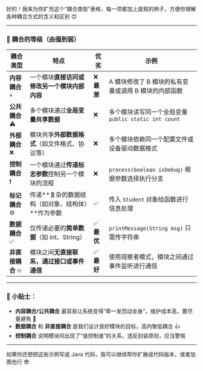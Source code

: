 好的！我来为你扩充这个“耦合类型”表格，每一项都加上直观的例子，方便你理解各种耦合方式的含义和区别 😊

---

### **🔹 耦合的等级（由强到弱）**

| **耦合类型**     | **特点**                                 | **优劣**        | **示例** |
|------------------|------------------------------------------|------------------|----------|
| **内容耦合** 💀   | 一个模块**直接访问或修改另一个模块内部内容**      | ❌ **最差**     | A 模块修改了 B 模块的私有变量或调用 B 模块的内部函数 |
| **公共耦合** ⚠️   | 多个模块通过**全局变量共享数据**                  | ❌              | 多个模块读写同一个全局变量 `public static int count` |
| **外部耦合** ❌   | 模块共享**外部数据格式**（如文件格式、协议等）      | ❌              | 多个模块依赖同一个配置文件或设备驱动数据格式 |
| **控制耦合** ❗   | 一个模块通过**传递标志参数**控制另一个模块的流程     | ❌              | `process(boolean isDebug)` 根据参数选择执行分支 |
| **标记耦合** ⚙️   | 传递**复杂的数据结构（如对象、结构体）**作为参数     | ✅              | 传入 `Student` 对象给函数进行信息处理 |
| **数据耦合** ✅   | 仅传递必要的**简单数据**（如 int、String）          | ✅ **最优**     | `printMessage(String msg)` 只需传字符串 |
| **非直接耦合** 🔥 | 模块之间**无直接联系，通过接口或事件通信**         | ✅ **最好**     | 使用观察者模式，模块之间通过事件监听进行通信 |

---

### 📌 小贴士：

- **内容耦合/公共耦合** 最容易让系统变得“牵一发而动全身”，维护成本高，要尽量避免 🧨
- **数据耦合** 和 **非直接耦合** 是我们设计良好模块的目标，高内聚低耦合 👍
- **控制耦合** 说明模块间出现了“谁控制谁”的关系，违反封装原则，应当警惕

---

如果你还想把这些示例写成 Java 代码，我可以继续帮你扩展成代码版本，或者加图也行 😎
